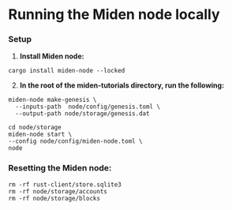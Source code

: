 # Running the Miden node locally

### Setup
1)  **Install Miden node:**
```
cargo install miden-node --locked 
```

2) **In the root of the miden-tutorials directory, run the following:**
```
miden-node make-genesis \
  --inputs-path  node/config/genesis.toml \
  --output-path node/storage/genesis.dat

cd node/storage
miden-node start \
--config node/config/miden-node.toml \
node
```

### Resetting the Miden node:
```
rm -rf rust-client/store.sqlite3 
rm -rf node/storage/accounts
rm -rf node/storage/blocks
```